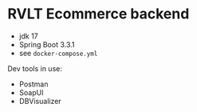 # RVLT Ecommerce backend

- jdk 17
- Spring Boot 3.3.1
- see `docker-compose.yml`

Dev tools in use:
- Postman
- SoapUI
- DBVisualizer
